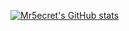 [![Mr5ecret's GitHub stats](https://github-readme-stats.vercel.app/api?username=Mr5ecret&show_icons=true&theme=)](https://github.com/anuraghazra/github-readme-stats)

